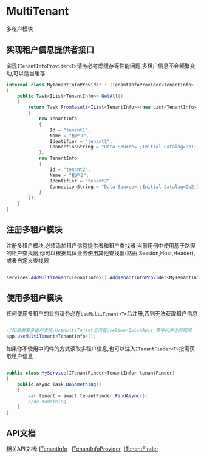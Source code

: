 ﻿MultiTenant
=====================

多租户模块

实现租户信息提供者接口
---------------------
实现`ITenantInfoProvider<T>`请务必考虑缓存等性能问题,多租户信息不会频繁变动,可以适当缓存

```csharp
internal class MyTenantInfoProvider : ITenantInfoProvider<TenantInfo>
{
    public Task<IList<TenantInfo>> GetAll()
    {
        return Task.FromResult<IList<TenantInfo>>(new List<TenantInfo>
        {
            new TenantInfo
            {
                Id = "tenant1",
                Name = "租户1",
                Identifier = "tenant1",
                ConnectionString = "Data Source=.;Initial Catalog=Db1;Integrated Security=True"
            },
            new TenantInfo
            {
                Id = "tenant2",
                Name = "租户2",
                Identifier = "tenant2",
                ConnectionString = "Data Source=.;Initial Catalog=Db2;Integrated Security=True"
            }
        });
    }
}
```

注册多租户模块
---------------------

注册多租户模块,必须添加租户信息提供者和租户查找器
当前用例中使用基于路径的租户查找器,你可以根据具体业务使用其他查找器(路由,Session,Host,Header),或者自定义查找器

```csharp

services.AddMultiTenant<TenantInfo>().AddTenantInfoProvider<MyTenantInfoProvider>().AddBasePathTenantFinder();

```

使用多租户模块
---------------------

任何使用多租户的业务请务必在`UseMultiTenant<T>`后注册,否则无法获取租户信息

```csharp

//如果需要多租户支持,UseMultiTenant必须在UseBiwenQuickApis,等中间件之前完成
app.UseMultiTenant<TenantInfo>();

```




如果你不使用中间件的方式读取多租户信息,也可以注入`ITenantFinder<T>`按需获取租户信息

```csharp

public class MyService(ITenantFinder<TenantInfo> tenantFinder)
{
	public async Task DoSomething()
	{
		var tenant = await tenantFinder.FindAsync();
		//do something
	}
}

```



API文档
---------------------
相关API文档:
[ITenantInfo](../api/Biwen.QuickApi.MultiTenant.ITenantInfo.yml) &nbsp;
[ITenantInfoProvider](../api/Biwen.QuickApi.MultiTenant.Abstractions.ITenantInfoProvider-1.yml)&nbsp;
[ITenantFinder](../api/Biwen.QuickApi.MultiTenant.Abstractions.ITenantFinder-1.yml)&nbsp;